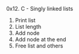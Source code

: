 0x12. C - Singly linked lists

1. Print list
2. List length
3. Add node
4. Add node at the end
5. Free list and others
